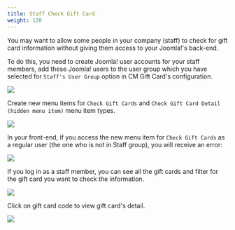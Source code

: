 ```yaml
---
title: Staff Check Gift Card
weight: 120
---
```


You may want to allow some people in your company (staff) to check for gift card information without giving them access to your Joomla!'s back-end.

To do this, you need to create Joomla! user accounts for your staff members, add these Joomla! users to the user group which you have selected for `Staff's User Group` option in CM Gift Card's configuration.

![](/images/configuration_03.jpg)

Create new menu items for `Check Gift Cards` and `Check Gift Card Detail (hidden menu item)` menu item types.

![](/images/menu_item_types.jpg)

In your front-end, if you access the new menu item for `Check Gift Cards` as a regular user (the one who is not in Staff group), you will receive an error:

![](/images/staff_01.jpg)

If you log in as a staff member, you can see all the gift cards and filter for the gift card you want to check the information.

![](/images/staff_02.jpg)

Click on gift card code to view gift card's detail.

![](/images/staff_03.jpg)